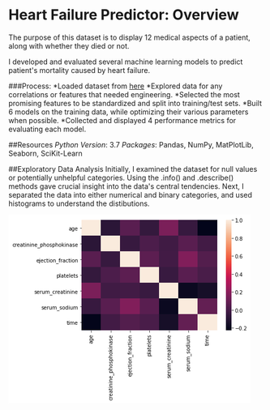 # Heart Failure Predictor: Overview
The purpose of this dataset is to display 12 medical aspects of a patient, along with whether they died or not.

I developed and evaluated several machine learning models to predict patient's mortality caused by heart failure.

###Process:
  *Loaded dataset from [here](https://www.kaggle.com/andrewmvd/heart-failure-clinical-data)
  *Explored data for any correlations or features that needed engineering. 
  *Selected the most promising features to be standardized and split into training/test sets.
  *Built 6 models on the training data, while optimizing their various parameters when possible.
  *Collected and displayed 4 performance metrics for evaluating each model.
  
##Resources
*Python Version*: 3.7
*Packages*: Pandas, NumPy, MatPlotLib, Seaborn, SciKit-Learn

##Exploratory Data Analysis
Initially, I examined the dataset for null values or potentially unhelpful categories. Using the .info() and .describe() methods gave crucial insight into the data's central tendencies.
Next, I separated the data into either numerical and binary categories, and used histograms to understand the distibutions.

![alt text](https://github.com/justinbrowncodes/Heart_Failure_Predictor/blob/master/plots/correlations.png "Correlation Heatmap")
